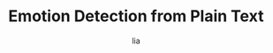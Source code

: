 ---
layout: post
title: "Emotion Detection from Plain Text"
cover: /assets/img/posts/Emotion.png
category: NLP
tags: []

start: January, 2024
end: May, 2024

author: lia
#external_link: "https://github.com/LiaW01/2433_DB-FinalProject.git"
excerpt: 


published: true
toc: false
comments: false
---